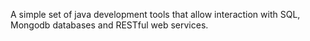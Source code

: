 A simple set of java development tools that allow interaction with SQL, Mongodb databases and RESTful web services.